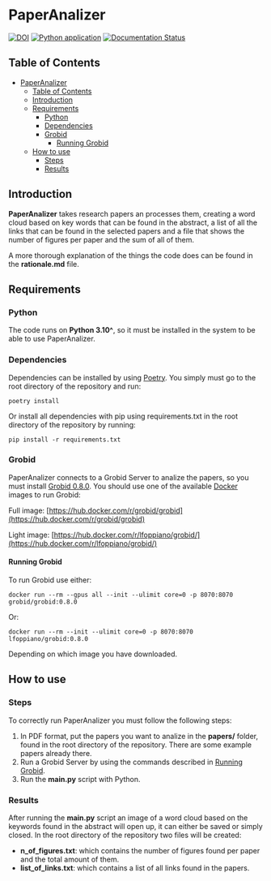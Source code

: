# PaperAnalizer
[![DOI](https://zenodo.org/badge/765249347.svg)](https://zenodo.org/doi/10.5281/zenodo.10778312)
[![Python application](https://github.com/anastmur/paper_analizer/actions/workflows/python-app.yml/badge.svg)](https://github.com/anastmur/paper_analizer/actions/workflows/python-app.yml)
[![Documentation Status](https://readthedocs.org/projects/paper-analizer/badge/?version=latest)](https://paper-analizer.readthedocs.io/en/latest/?badge=latest)

## Table of Contents
- [PaperAnalizer](#paperanalizer)
  - [Table of Contents](#table-of-contents)
  - [Introduction](#introduction)
  - [Requirements](#requirements)
    - [Python](#python)
    - [Dependencies](#dependencies)
    - [Grobid](#grobid)
      - [Running Grobid](#running-grobid)
  - [How to use](#how-to-use)
    - [Steps](#steps)
    - [Results](#results)


## Introduction
**PaperAnalizer** takes research papers an processes them, creating a word cloud based on key words that can be found in the abstract, a list of all the links that can be found in the selected papers and a file that shows the number of figures per paper and the sum of all of them.

A more thorough explanation of the things the code does can be found in the **rationale.md** file.
## Requirements
### Python
The code runs on **Python 3.10^**, so it must be installed in the system to be able to use PaperAnalizer.
### Dependencies
Dependencies can be installed by using [Poetry](https://python-poetry.org/). You simply must go to the root directory of the repository and run:

    poetry install

Or install all dependencies with pip using requirements.txt in the root directory of the repository by running:

    pip install -r requirements.txt

### Grobid
PaperAnalizer connects to a Grobid Server to analize the papers, so you must install [Grobid 0.8.0](https://grobid.readthedocs.io/en/latest/). You should use one of the available [Docker](https://www.docker.com/) images to run Grobid:

Full image:
[https://hub.docker.com/r/grobid/grobid](https://hub.docker.com/r/grobid/grobid)

Light image:
[https://hub.docker.com/r/lfoppiano/grobid/](https://hub.docker.com/r/lfoppiano/grobid/)

#### Running Grobid
To run Grobid use either:

    docker run --rm --gpus all --init --ulimit core=0 -p 8070:8070 grobid/grobid:0.8.0

Or:

    docker run --rm --init --ulimit core=0 -p 8070:8070 lfoppiano/grobid:0.8.0

Depending on which image you have downloaded.

## How to use
### Steps
To correctly run PaperAnalizer you must follow the following steps:

1. In PDF format, put the papers you want to analize in the **papers/** folder, found in the root directory of the repository. There are some example papers already there.
2. Run a Grobid Server by using the commands described in [Running Grobid](#running-grobid).
3. Run the **main.py** script with Python.

### Results
After running the **main.py** script an image of a word cloud based on the keywords found in the abstract will open up, it can either be saved or simply closed. In the root directory of the repository two files will be created:
+ **n_of_figures.txt**: which contains the number of figures found per paper and the total amount of them.
+ **list_of_links.txt**: which contains a list of all links found in the papers.
